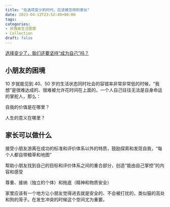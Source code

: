 ```yaml
---
title: "在选项变少的时代，应该做怎样的家长"
date: 2023-04-12T23:52:49+08:00
tags:
categories:
- 非独身生活图景
- Collection
draft: false
---
```

[选择变少了，我们还要坚持“成为自己”吗？](https://mp.weixin.qq.com/s/-W9ZTWvnYPdMO6msKLm-bg)

## 小朋友的困境
10 岁就能见到 40、50 岁的生活状态同时社会的容错率非常非常低的时候，“我想”是很难达成的、很难被允许花时间在上面的，一个人自己往往无法是自身命运的掌舵人，那么：

自我的价值是在哪里？

人生的意义在哪里？

## 家长可以做什么
接受小朋友游离在成功的标准和评价体系以外的特质，鼓励探索和发现自我，“每个人都自带粮草和地图”

帮助小朋友找到自己的目标和评价体系之间的重合部分，创造“能由自己掌控”的内容和感受

尊重、接纳（独立的个体）和拖底（精神和物质安全）

家里应该有一个地方让小朋友觉得进去就是安全的、不会被打扰的，类似猫的高处和狗的笼子。在发生冲突的时候这个空间尤为重要。
